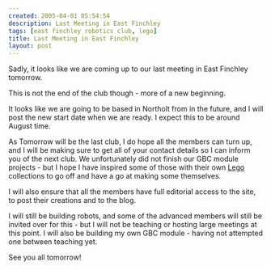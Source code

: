 ```yaml
---
created: 2005-04-01 05:54:54
description: Last Meeting in East Finchley
tags: [east finchley robotics club, lego]
title: Last Meeting in East Finchley
layout: post
---
```

Sadly, it looks like we are coming up to our last meeting in East Finchley tomorrow.

This is not the end of the club though - more of a new beginning.

It looks like we are going to be based in Northolt from in the future, and I will post the new start date when we are ready. I expect this to be around August time.

As Tomorrow will be the last club, I do hope all the members can turn up, and I will be making sure to get all of your contact details so I can inform you of the next club. We unfortunately did not finish our GBC module projects - but I hope I have inspired some of those with their own [Lego](Lego "The best known construction toy") collections to go off and have a go at making some themselves.

I will also ensure that all the members have full editorial access to the site, to post their creations and to the blog.

I will still be building robots, and some of the advanced members will still be invited over for this - but I will not be teaching or hosting large meetings at this point. I will also be building my own GBC module - having not attempted one between teaching yet.

See you all tomorrow!
